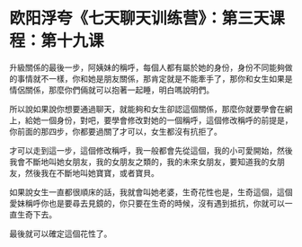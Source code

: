 # 欧阳浮夸《七天聊天训练营》：第三天课程：第十九课

升級關係的最後一步，阿姨妹的稱呼，每個人都有屬於她的身份，身份不同能夠做的事情就不一樣，你和她是朋友關係，那肯定就是不能牽手了，那你和女生如果是情侶關係，那麼你們倆就可以抱著一起睡，明白嗎說明們。

所以說如果說你想要通過聊天，就能夠和女生卻認這個關係，那麼你就要學會在網上，給她一個身份，對吧，要學會修改對她的一個稱呼，這個修改稱呼的前提是，你前面的那四步，你都要過關了才可以，女生都沒有抗拒了。

才可以走到這一步，這個修改稱呼，我一般都會先從這個，我的小可愛開始，然後我會不斷地叫她女朋友，我的女朋友之類的，我的未來女朋友，要知道我的女朋友，然後我在不斷地叫她寶寶，或者寶貝。

如果說女生一直都很順床的話，我就會叫她老婆，生奇花性也是，生奇這個，這個愛妹稱呼你也是要尋去見鏡的，你只要在生奇的時候，沒有遇到抵抗，你就可以一直生奇下去。

最後就可以確定這個花性了。